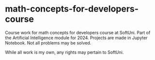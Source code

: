 # math-concepts-for-developers-course

Course work for math concepts for developers course at SoftUni. Part of the Artificial Intelligence module for 2024. Projects are made in Jupyter Notebook. Not all problems may be solved.

While all work is my own, any rights may pertain to SoftUni.
